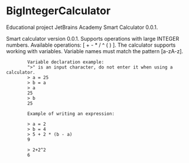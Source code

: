 # BigIntegerCalculator
Educational project JetBrains Academy Smart Calculator 0.0.1.

Smart calculator version 0.0.1.
Supports operations with large INTEGER numbers.
Available operations: [ + - * / ^ ( ) ].
The calculator supports working with variables.
Variable names must match the pattern [a-zA-z].
            
            Variable declaration example:
            ">" is an input character, do not enter it when using a calculator.
            > a = 25
            > b = a
            > a
            25
            > b
            25
            
            Example of writing an expression:
            
            > a = 2
            > b = 4
            > 5 + 2 * (b - a)
            9
            
            > 2+2^2
            6
